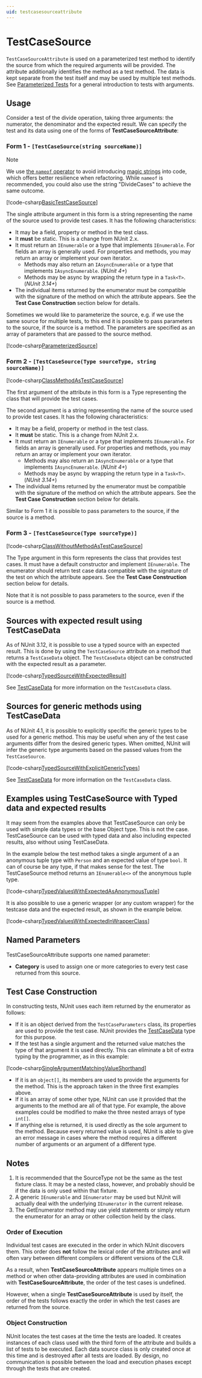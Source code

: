 ```yaml
---
uid: testcasesourceattribute
---
```


# TestCaseSource

`TestCaseSourceAttribute` is used on a parameterized test method to identify the source from which the required
arguments will be provided. The attribute additionally identifies the method as a test method. The data is kept separate
from the test itself and may be used by multiple test methods. See [Parameterized Tests](xref:parameterizedtests) for a
general introduction to tests with arguments.

## Usage

Consider a test of the divide operation, taking three arguments: the numerator, the denominator and the expected result.
We can specify the test and its data using one of the forms of **TestCaseSourceAttribute**:

### Form 1 - `[TestCaseSource(string sourceName)]`

> [!NOTE]
> We use [the `nameof` operator](https://docs.microsoft.com/dotnet/csharp/language-reference/operators/nameof)
> to avoid introducing [magic strings](https://wikipedia.org/wiki/Magic_string) into code, which offers better
> resilience when refactoring. While `nameof` is recommended, you could also use the string "DivideCases" to achieve the
> same outcome.

[!code-csharp[BasicTestCaseSource](~/snippets/Snippets.NUnit/TestCaseSourceExamples.cs#BasicTestCaseSource)]

The single attribute argument in this form is a string representing the name of the source used to provide test cases.
It has the following characteristics:

* It may be a field, property or method in the test class.
* It **must** be static. This is a change from NUnit 2.x.
* It must return an `IEnumerable` or a type that implements `IEnumerable`. For fields an array is generally used. For
  properties and methods, you may return an array or implement your own iterator.
  * Methods may also return an `IAsyncEnumerable` or a type that implements `IAsyncEnumerable`. (_NUnit 4+_)
  * Methods may be async by wrapping the return type in a `Task<T>`. (_NUnit 3.14+_)
* The individual items returned by the enumerator must be compatible with the signature of the method on which the
   attribute appears. See the **Test Case Construction** section below for details.

Sometimes we would like to parameterize the source, e.g. if we use the same source for multiple tests, to this end it is
possible to pass parameters to the source, if the source is a method. The parameters are specified as an array of
parameters that are passed to the source method.

[!code-csharp[ParameterizedSource](~/snippets/Snippets.NUnit/TestCaseSourceExamples.cs#ParameterizedSource)]

### Form 2 - `[TestCaseSource(Type sourceType, string sourceName)]`

[!code-csharp[ClassMethodAsTestCaseSource](~/snippets/Snippets.NUnit/TestCaseSourceExamples.cs#ClassMethodAsTestCaseSource)]

The first argument of the attribute in this form is a Type representing the class that will provide the test cases.

The second argument is a string representing the name of the source used to provide test cases. It has the following
characteristics:

* It may be a field, property or method in the test class.
* It **must** be static. This is a change from NUnit 2.x.
* It must return an `IEnumerable` or a type that implements `IEnumerable`. For fields an array is generally used. For
  properties and methods, you may return an array or implement your own iterator.
  * Methods may also return an `IAsyncEnumerable` or a type that implements `IAsyncEnumerable`. (_NUnit 4+_)
  * Methods may be async by wrapping the return type in a `Task<T>`. (_NUnit 3.14+_)
* The individual items returned by the enumerator must be compatible with the signature of the method on which the
   attribute appears. See the **Test Case Construction** section below for details.

Similar to Form 1 it is possible to pass parameters to the source, if the source is a method.

### Form 3 - `[TestCaseSource(Type sourceType)]`

[!code-csharp[ClassWithoutMethodAsTestCaseSource](~/snippets/Snippets.NUnit/TestCaseSourceExamples.cs#ClassWithoutMethodAsTestCaseSource)]

The Type argument in this form represents the class that provides test cases. It must have a default constructor and
implement `IEnumerable`. The enumerator should return test case data compatible with the signature of the test on which
the attribute appears. See the **Test Case Construction** section below for details.

Note that it is not possible to pass parameters to the source, even if the source is a method.

## Sources with expected result using TestCaseData

As of NUnit 3.12, it is possible to use a typed source with an expected result. This is done by using the
`TestCaseSource` attribute on a method that returns a `TestCaseData` object. The `TestCaseData` object can be
constructed with the expected result as a parameter.

[!code-csharp[TypedSourceWithExpectedResult](~/snippets/Snippets.NUnit/TestCaseDataExample.cs#TestCaseDataExample)]

See [TestCaseData](xref:testcasedata) for more information on the `TestCaseData` class.

## Sources for generic methods using TestCaseData

As of NUnit 4.1, it is possible to explicitly specific the generic types to be used for a generic method. This
may be useful when any of the test case arguments differ from the desired generic types. When omitted, NUnit will
infer the generic type arguments based on the passed values from the `TestCaseSource`.

[!code-csharp[TypedSourceWithExplicitGenericTypes](~/snippets/Snippets.NUnit/TestCaseDataExample.cs#TestCaseDataTypeArgsExample)]

See [TestCaseData](xref:testcasedata) for more information on the `TestCaseData` class.

## Examples using TestCaseSource with Typed data and expected results

It may seem from the examples above that TestCaseSource can only be used with simple data types or the base Object type.
This is not the case. TestCaseSource can be used with typed data and also including expected results, also without using
TestCaseData.

In the example below the test method takes a single argument of a an anonymous tuple type with `Person` and an expected
value of type `bool`. It can of course be any type, if that makes sense for the test. The TestCaseSource method returns
an `IEnumerable<>` of the anonymous tuple type.

[!code-csharp[TypedValuesWithExpectedAsAnonymousTuple](~/snippets/Snippets.NUnit/TestCaseSourceExamples.cs#TypedValuesWithExpectedAsAnonymousTuple)]

It is also possible to use a generic wrapper (or any custom wrapper) for the testcase data and the expected result, as
shown in the example below.

[!code-csharp[TypedValuesWithExpectedInWrapperClass](~/snippets/Snippets.NUnit/TestCaseSourceExamples.cs#TypedValuesWithExpectedInWrapperClass)]

## Named Parameters

TestCaseSourceAttribute supports one named parameter:

* **Category** is used to assign one or more categories to every test case returned from this source.

## Test Case Construction

In constructing tests, NUnit uses each item returned by the enumerator as follows:

* If it is an object derived from the `TestCaseParameters` class, its properties are used to provide the test case.
   NUnit provides the [TestCaseData](xref:testcasedata) type for this purpose.
* If the test has a single argument and the returned value matches the type of that argument it is used directly. This
   can eliminate a bit of extra typing by the programmer, as in this example:

[!code-csharp[SingleArgumentMatchingValueShorthand](~/snippets/Snippets.NUnit/TestCaseSourceExamples.cs#SingleArgumentMatchingValueShorthand)]

* If it is an `object[]`, its members are used to provide the arguments for the method. This is the approach taken in
   the three first examples above.
* If it is an array of some other type, NUnit can use it provided that the arguments to the method are all of that type.
   For example, the above examples could be modified to make the three nested arrays of type `int[]`.
* If anything else is returned, it is used directly as the sole argument to the method. Because every returned value is
   used, NUnit is able to give an error message in cases where the method requires a different number of arguments or an
   argument of a different type.

## Notes

1. It is recommended that the SourceType not be the same as the test fixture class. It may be a nested class, however,
   and probably should be if the data is only used within that fixture.
2. A generic `IEnumerable` and `IEnumerator` may be used but NUnit will actually deal with the underlying `IEnumerator`
   in the current release.
3. The GetEnumerator method may use yield statements or simply return the enumerator for an array or other collection
   held by the class.

### Order of Execution

Individual test cases are executed in the order in which NUnit discovers them. This order does **not** follow the
lexical order of the attributes and will often vary between different compilers or different versions of the CLR.

As a result, when **TestCaseSourceAttribute** appears multiple times on a method or when other data-providing attributes
are used in combination with **TestCaseSourceAttribute**, the order of the test cases is undefined.

However, when a single **TestCaseSourceAttribute** is used by itself, the order of the tests follows exactly the order
in which the test cases are returned from the source.

### Object Construction

NUnit locates the test cases at the time the tests are loaded. It creates instances of each class used with the third
form of the attribute and builds a list of tests to be executed. Each data source class is only created once at this
time and is destroyed after all tests are loaded. By design, no communication is possible between the load and execution
phases except through the tests that are created.
